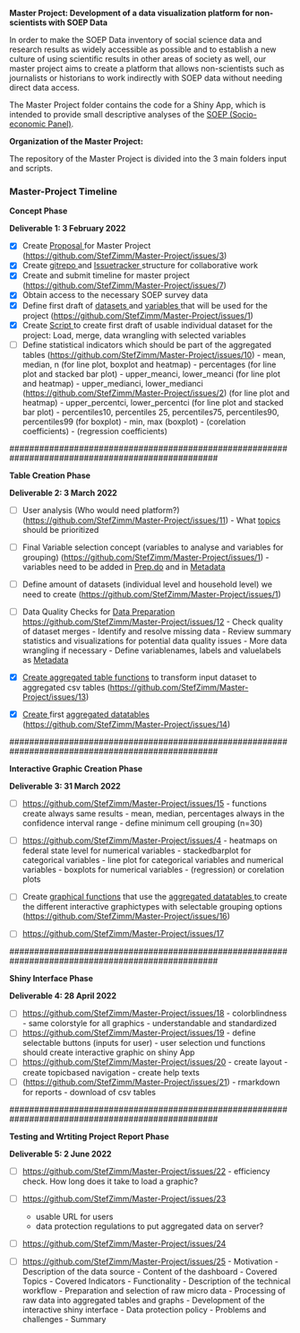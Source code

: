 **Master Project: Development of a data visualization platform for non-scientists with SOEP Data**

In order to make the SOEP Data inventory of social science data and research results as widely accessible as possible 
and to establish a new culture of using scientific results in other areas of society as well, our master project aims to create 
a platform that allows non-scientists such as journalists or historians to work indirectly with SOEP data without needing direct data access.

The Master Project folder contains the code for a Shiny App, which is intended to provide small descriptive 
analyses of the [SOEP (Socio-economic Panel)](https://www.diw.de/en/diw_01.c.678568.en/research_data_center_soep.html).

**Organization of the Master Project:** 

The repository of the Master Project is divided into the 3 main folders input and scripts. 

### Master-Project Timeline

**Concept Phase**

**Deliverable 1: 3 February 2022**
- [x] Create [Proposal ](https://github.com/StefZimm/Master-Project/blob/main/report/MDM%20Master%20Project%20Proposal_Bougie_Zimmerman.pdf)for Master Project (https://github.com/StefZimm/Master-Project/issues/3)
- [x] Create [gitrepo ](https://github.com/StefZimm/Master-Project)and [Issuetracker ](https://github.com/StefZimm/Master-Project/issues)structure for collaborative work
- [x] Create and submit timeline for master project (https://github.com/StefZimm/Master-Project/issues/7)
- [x] Obtain access to the necessary SOEP survey data
- [x] Define first draft of [datasets ](https://github.com/DeliveranceBougie/Master-Project/blob/main/metadata/p_data/variables.csv) and [variables ](https://github.com/DeliveranceBougie/Master-Project/blob/main/metadata/Var_Info.xlsx)that will be used for the project (https://github.com/StefZimm/Master-Project/issues/1)
- [x] Create [Script ](https://github.com/DeliveranceBougie/Master-Project/blob/main/scripts/Prepare_Data.do)to create first draft of usable individual dataset for the project: Load, merge, data wrangling with selected variables
- [ ] Define statistical indicators which should be part of the aggregated tables (https://github.com/StefZimm/Master-Project/issues/10)
      - mean, median, n (for line plot, boxplot and heatmap)
      - percentages (for line plot and stacked bar plot)
      - upper_meanci, lower_meanci (for line plot and heatmap) 
      - upper_medianci, lower_medianci (https://github.com/StefZimm/Master-Project/issues/2) (for line plot and heatmap)
      - upper_percentci, lower_percentci (for line plot and stacked bar plot)
      - percentiles10, percentiles 25, percentiles75, percentiles90, percentiles99 (for boxplot)
      - min, max (boxplot)
      - (corelation coefficients)
      - (regression coefficients)

##################################################################################################

**Table Creation Phase**

**Deliverable 2: 3 March 2022**
- [ ] User analysis (Who would need platform?) (https://github.com/StefZimm/Master-Project/issues/11)
      - What [topics ](https://paneldata.org/soep-core/topics/en)should be prioritized
- [ ] Final Variable selection concept (variables to analyse and variables for grouping) (https://github.com/StefZimm/Master-Project/issues/1)
      - variables need to be added in [Prep.do](https://github.com/DeliveranceBougie/Master-Project/blob/main/scripts/Prepare_Data.do) and in [Metadata ](https://github.com/DeliveranceBougie/Master-Project/blob/main/metadata/)
- [ ] Define amount of datasets (individual level and household level) we need to create (https://github.com/StefZimm/Master-Project/issues/1)
- [ ] Data Quality Checks for [Data Preparation](https://github.com/DeliveranceBougie/Master-Project/blob/main/scripts/Prepare_Data.do) https://github.com/StefZimm/Master-Project/issues/12
       - Check quality of dataset merges
       - Identify and resolve missing data
       - Review summary statistics and visualizations for potential data quality issues
       - More data wrangling if necessary
       - Define variablenames, labels and valuelabels as [Metadata ](https://github.com/StefZimm/Master-Project/tree/main/metadata/p_data)
- [x] [Create aggregated table functions](https://github.com/StefZimm/Master-Project/blob/main/scripts/table_creation_FUN.R) to transform input dataset to aggregated csv tables (https://github.com/StefZimm/Master-Project/issues/13)
- [x] [Create ](https://github.com/StefZimm/Master-Project/blob/main/scripts/table_creation.R) first [aggregated datatables ](https://github.com/StefZimm/Master-Project/tree/main/tables) (https://github.com/StefZimm/Master-Project/issues/14)


##################################################################################################

**Interactive Graphic Creation Phase**

**Deliverable 3: 31 March 2022**
- [ ] https://github.com/StefZimm/Master-Project/issues/15
      - functions create always same results
      - mean, median, percentages always in the confidence interval range
      - define minimum cell grouping (n=30)
- [ ] https://github.com/StefZimm/Master-Project/issues/4
       - heatmaps on federal state level for numerical variables
       - stackedbarplot for categorical variables
       - line plot for categorical variables and numerical variables
       - boxplots for numerical variables
       - (regression) or corelation plots
- [ ] Create [graphical functions](https://github.com/StefZimm/Master-Project/blob/main/scripts/graph_creation_FUN.R) that use the [aggregated datatables ](https://github.com/StefZimm/Master-Project/tree/main/tables) to create the different interactive graphictypes with selectable grouping options (https://github.com/StefZimm/Master-Project/issues/16)
- [ ] https://github.com/StefZimm/Master-Project/issues/17


##################################################################################################

**Shiny Interface Phase**

**Deliverable 4: 28 April 2022**
- [ ]  https://github.com/StefZimm/Master-Project/issues/18
       - colorblindness
       - same colorstyle for all graphics
       - understandable and standardized
- [ ] https://github.com/StefZimm/Master-Project/issues/19
      - define selectable buttons (inputs for user)
      - user selection und functions should create interactive graphic on shiny App
- [ ] https://github.com/StefZimm/Master-Project/issues/20
      - create layout
      - create topicbased navigation
      - create help texts
- [ ] (https://github.com/StefZimm/Master-Project/issues/21)
      - rmarkdown for reports
      - download of csv tables
 
##################################################################################################

**Testing and Wrtiting Project Report Phase** 

**Deliverable 5: 2 June 2022**
- [ ] https://github.com/StefZimm/Master-Project/issues/22
      - efficiency check. How long does it take to load a graphic?
- [ ] https://github.com/StefZimm/Master-Project/issues/23
     - usable URL for users
     - data protection regulations to put aggregated data on server?
- [ ] https://github.com/StefZimm/Master-Project/issues/24
- [ ] https://github.com/StefZimm/Master-Project/issues/25
      - Motivation
      - Description of the data source
      - Content of the dashboard
      - Covered Topics
      - Covered Indicators
      - Functionality
      - Description of the technical workflow
      - Preparation and selection of raw micro data
      - Processing of raw data into aggregated tables and graphs
      - Development of the interactive shiny interface
      - Data protection policy
      - Problems and challenges
      - Summary


